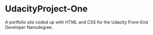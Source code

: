 # UdacityProject-One
A portfolio site coded up with HTML and CSS for the Udacity Front-End Developer Nanodegree.
